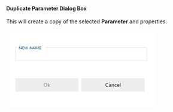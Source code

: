 #### Duplicate Parameter Dialog Box

This will create a copy of the selected **Parameter** and properties.

![Duplicate Parameter Dialog Box -mtb-20-image](images/bimlflex-app-dialog-duplicate-parameter.png "Duplicate Parameter Dialog Box")
